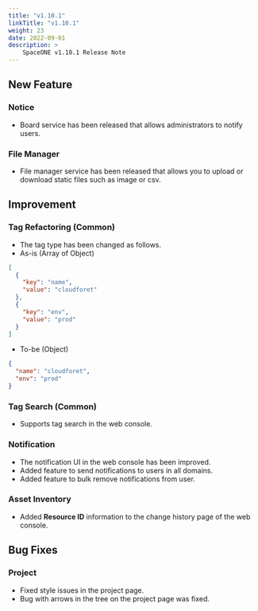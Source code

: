 ```yaml
---
title: "v1.10.1"
linkTitle: "v1.10.1"
weight: 23
date: 2022-09-01
description: >
    SpaceONE v1.10.1 Release Note
---
```


## New Feature
### Notice
- Board service has been released that allows administrators to notify users.
### File Manager
- File manager service has been released that allows you to upload or download static files such as image or csv.

## Improvement
### Tag Refactoring (Common)
- The tag type has been changed as follows.
- As-is (Array of Object)
```json
[
  {
    "key": "name",
    "value": "cloudforet"
  },
  {
    "key": "env",
    "value": "prod"
  }
]
```
- To-be (Object)
```json
{
  "name": "cloudforet",
  "env": "prod"
}
```
### Tag Search (Common)
- Supports tag search in the web console.
### Notification
- The notification UI in the web console has been improved.
- Added feature to send notifications to users in all domains.
- Added feature to bulk remove notifications from user.
### Asset Inventory
- Added **Resource ID** information to the change history page of the web console. 

## Bug Fixes
### Project
- Fixed style issues in the project page.
- Bug with arrows in the tree on the project page was fixed.
